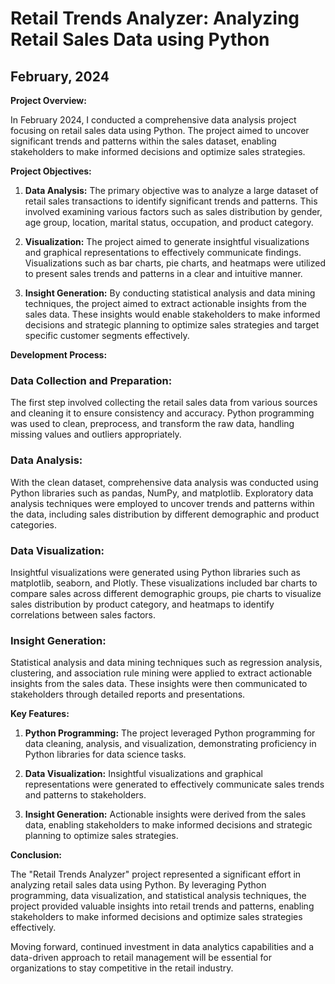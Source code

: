 # Retail Trends Analyzer: Analyzing Retail Sales Data using Python

## February, 2024

**Project Overview:**

In February 2024, I conducted a comprehensive data analysis project focusing on retail sales data using Python. The project aimed to uncover significant trends and patterns within the sales dataset, enabling stakeholders to make informed decisions and optimize sales strategies.

**Project Objectives:**

1. **Data Analysis:** The primary objective was to analyze a large dataset of retail sales transactions to identify significant trends and patterns. This involved examining various factors such as sales distribution by gender, age group, location, marital status, occupation, and product category.

2. **Visualization:** The project aimed to generate insightful visualizations and graphical representations to effectively communicate findings. Visualizations such as bar charts, pie charts, and heatmaps were utilized to present sales trends and patterns in a clear and intuitive manner.

3. **Insight Generation:** By conducting statistical analysis and data mining techniques, the project aimed to extract actionable insights from the sales data. These insights would enable stakeholders to make informed decisions and strategic planning to optimize sales strategies and target specific customer segments effectively.

**Development Process:**

### Data Collection and Preparation:

The first step involved collecting the retail sales data from various sources and cleaning it to ensure consistency and accuracy. Python programming was used to clean, preprocess, and transform the raw data, handling missing values and outliers appropriately.

### Data Analysis:

With the clean dataset, comprehensive data analysis was conducted using Python libraries such as pandas, NumPy, and matplotlib. Exploratory data analysis techniques were employed to uncover trends and patterns within the data, including sales distribution by different demographic and product categories.

### Data Visualization:

Insightful visualizations were generated using Python libraries such as matplotlib, seaborn, and Plotly. These visualizations included bar charts to compare sales across different demographic groups, pie charts to visualize sales distribution by product category, and heatmaps to identify correlations between sales factors.

### Insight Generation:

Statistical analysis and data mining techniques such as regression analysis, clustering, and association rule mining were applied to extract actionable insights from the sales data. These insights were then communicated to stakeholders through detailed reports and presentations.

**Key Features:**

1. **Python Programming:** The project leveraged Python programming for data cleaning, analysis, and visualization, demonstrating proficiency in Python libraries for data science tasks.

2. **Data Visualization:** Insightful visualizations and graphical representations were generated to effectively communicate sales trends and patterns to stakeholders.

3. **Insight Generation:** Actionable insights were derived from the sales data, enabling stakeholders to make informed decisions and strategic planning to optimize sales strategies.

**Conclusion:**

The "Retail Trends Analyzer" project represented a significant effort in analyzing retail sales data using Python. By leveraging Python programming, data visualization, and statistical analysis techniques, the project provided valuable insights into retail trends and patterns, enabling stakeholders to make informed decisions and optimize sales strategies effectively.

Moving forward, continued investment in data analytics capabilities and a data-driven approach to retail management will be essential for organizations to stay competitive in the retail industry.
